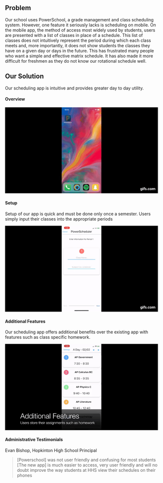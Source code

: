 ## Problem

Our school uses PowerSchool, a grade management and class scheduling system. However, one feature it seriously lacks is scheduling on mobile.
        	On the mobile app, the method of access most widely used by students, users are presented with a list of classes in place of a schedule. This list of classes does not intuitively represent the period during which each class meets and, more importantly, it does not show students the classes they have on a given day or days in the future.
        	This has frustrated many people who want a simple and effective matrix schedule. It has also made it more difficult for freshmen as they do not know our rotational schedule well.

## Our Solution

Our scheduling app is intuitive and provides greater day to day utility.
#### Overview
![](currentScheduleApp.gif)

#### Setup

Setup of our app is quick and must be done only once a semester. Users simply input their classes 
into the appropriate periods

![](scheduleAppSetup.gif)

#### Additional Features

Our scheduling app offers additional benefits over the existing app with features such as class specific homework.

![](additionalFeatures.gif)

#### Administrative Testimonials

Evan Bishop, Hopkinton High School Principal
> [Powerschool] was not user friendly and confusing for most students
> [The new app] is much easier to access, very user friendly and will no doubt improve the way students at HHS view their schedules on their phones

